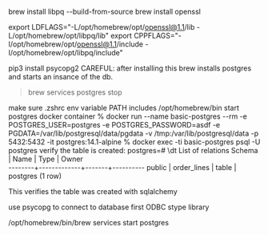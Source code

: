 

brew install libpq --build-from-source
brew install openssl

export LDFLAGS="-L/opt/homebrew/opt/openssl@1.1/lib -L/opt/homebrew/opt/libpq/lib"
export CPPFLAGS="-I/opt/homebrew/opt/openssl@1.1/include -I/opt/homebrew/opt/libpq/include"

pip3 install psycopg2
CAREFUL: after installing this brew installs postgres and starts an insance of the db. 
>brew services postgres stop

make sure .zshrc env variable PATH includes /opt/homebrew/bin
start postgres docker container
% docker run --name basic-postgres --rm -e POSTGRES_USER=postgres -e POSTGRES_PASSWORD=asdf -e PGDATA=/var/lib/postgresql/data/pgdata -v /tmp:/var/lib/postgresql/data -p 5432:5432 -it postgres:14.1-alpine
% docker exec -ti basic-postgres psql -U postgres
verify the table is created: 
postgres=# \dt
            List of relations
 Schema |    Name     | Type  |  Owner   
--------+-------------+-------+----------
 public | order_lines | table | postgres
(1 row)

This verifies the table was created with sqlalchemy


use psycopg to connect to database first
ODBC stype library

 /opt/homebrew/bin/brew services start postgres 

